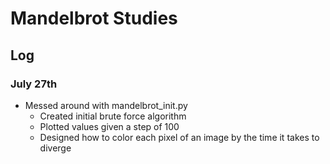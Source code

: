 # Mandelbrot Studies 

## Log 

### July 27th 
- Messed around with mandelbrot_init.py
    * Created initial brute force algorithm 
    * Plotted values given a step of 100 
    * Designed how to color each pixel of an image by the time it takes to diverge

